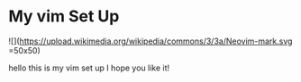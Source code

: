 # My vim Set Up
![](https://upload.wikimedia.org/wikipedia/commons/3/3a/Neovim-mark.svg =50x50)

hello this is my vim set up I hope you like it!
